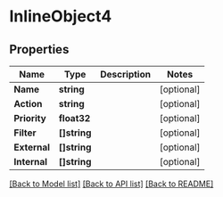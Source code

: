 # InlineObject4

## Properties
Name | Type | Description | Notes
------------ | ------------- | ------------- | -------------
**Name** | **string** |  | [optional] 
**Action** | **string** |  | [optional] 
**Priority** | **float32** |  | [optional] 
**Filter** | **[]string** |  | [optional] 
**External** | **[]string** |  | [optional] 
**Internal** | **[]string** |  | [optional] 

[[Back to Model list]](../README.md#documentation-for-models) [[Back to API list]](../README.md#documentation-for-api-endpoints) [[Back to README]](../README.md)



